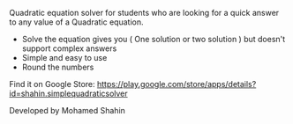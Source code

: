 Quadratic equation solver for students who are looking for a quick answer to any value of a Quadratic equation.

- Solve the equation gives you ( One solution or two solution ) but doesn't support complex answers
- Simple and easy to use
- Round the numbers

Find it on Google Store:
https://play.google.com/store/apps/details?id=shahin.simplequadraticsolver

Developed by Mohamed Shahin

